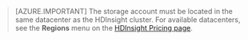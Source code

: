 
> [AZURE.IMPORTANT] The storage account must be located in the same datacenter as the HDInsight cluster. For available datacenters, see the **Regions** menu on the [HDInsight Pricing page](/pricing/details/hdinsight/).


